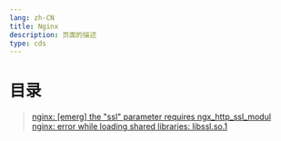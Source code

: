 ```yaml
---
lang: zh-CN  
title: Nginx  
description: 页面的描述    
type: cds
---
```



# 目录

> [nginx: [emerg] the "ssl" parameter requires ngx_http_ssl_modul]([emerg]the"ssl"parameterRequiresNgx_http_ssl_module.md)  
> [nginx: error while loading shared libraries: libssl.so.1](error_libsslso.md)  

<Comment></Comment>